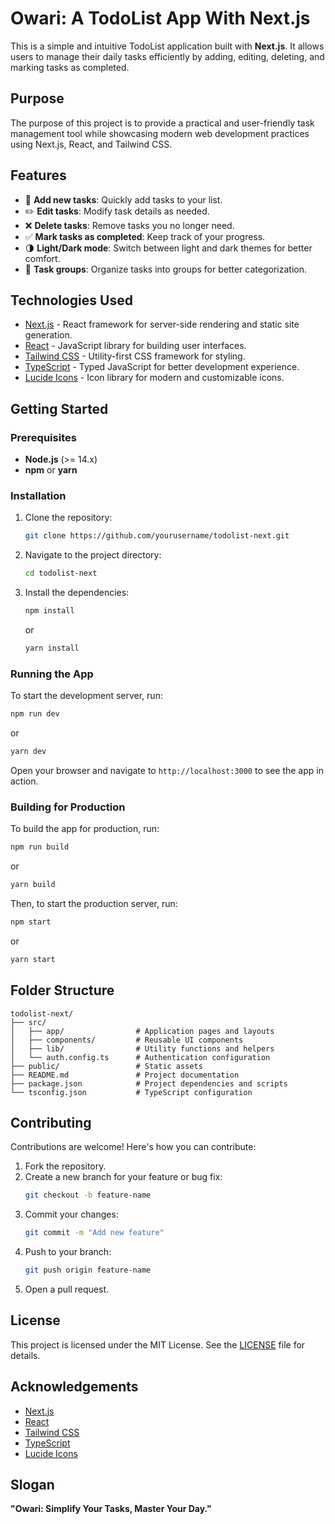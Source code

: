 # Owari: A TodoList App With Next.js

This is a simple and intuitive TodoList application built with **Next.js**. It allows users to manage their daily tasks efficiently by adding, editing, deleting, and marking tasks as completed.

## Purpose

The purpose of this project is to provide a practical and user-friendly task management tool while showcasing modern web development practices using Next.js, React, and Tailwind CSS.

## Features

- 📝 **Add new tasks**: Quickly add tasks to your list.
- ✏️ **Edit tasks**: Modify task details as needed.
- ❌ **Delete tasks**: Remove tasks you no longer need.
- ✅ **Mark tasks as completed**: Keep track of your progress.
- 🌗 **Light/Dark mode**: Switch between light and dark themes for better comfort.
- 📂 **Task groups**: Organize tasks into groups for better categorization.

## Technologies Used

- [Next.js](https://nextjs.org/) - React framework for server-side rendering and static site generation.
- [React](https://reactjs.org/) - JavaScript library for building user interfaces.
- [Tailwind CSS](https://tailwindcss.com/) - Utility-first CSS framework for styling.
- [TypeScript](https://www.typescriptlang.org/) - Typed JavaScript for better development experience.
- [Lucide Icons](https://lucide.dev/) - Icon library for modern and customizable icons.

## Getting Started

### Prerequisites

- **Node.js** (>= 14.x)
- **npm** or **yarn**

### Installation

1. Clone the repository:

   ```bash
   git clone https://github.com/yourusername/todolist-next.git
   ```

2. Navigate to the project directory:

   ```bash
   cd todolist-next
   ```

3. Install the dependencies:

   ```bash
   npm install
   ```

   or

   ```bash
   yarn install
   ```

### Running the App

To start the development server, run:

```bash
npm run dev
```

or

```bash
yarn dev
```

Open your browser and navigate to `http://localhost:3000` to see the app in action.

### Building for Production

To build the app for production, run:

```bash
npm run build
```

or

```bash
yarn build
```

Then, to start the production server, run:

```bash
npm start
```

or

```bash
yarn start
```

## Folder Structure

```
todolist-next/
├── src/
│   ├── app/                # Application pages and layouts
│   ├── components/         # Reusable UI components
│   ├── lib/                # Utility functions and helpers
│   └── auth.config.ts      # Authentication configuration
├── public/                 # Static assets
├── README.md               # Project documentation
├── package.json            # Project dependencies and scripts
└── tsconfig.json           # TypeScript configuration
```

## Contributing

Contributions are welcome! Here's how you can contribute:

1. Fork the repository.
2. Create a new branch for your feature or bug fix:
   ```bash
   git checkout -b feature-name
   ```
3. Commit your changes:
   ```bash
   git commit -m "Add new feature"
   ```
4. Push to your branch:
   ```bash
   git push origin feature-name
   ```
5. Open a pull request.

## License

This project is licensed under the MIT License. See the [LICENSE](LICENSE) file for details.

## Acknowledgements

- [Next.js](https://nextjs.org/)
- [React](https://react.dev/)
- [Tailwind CSS](https://tailwindcss.com/)
- [TypeScript](https://www.typescriptlang.org/)
- [Lucide Icons](https://lucide.dev/)

## Slogan

**"Owari: Simplify Your Tasks, Master Your Day."**
